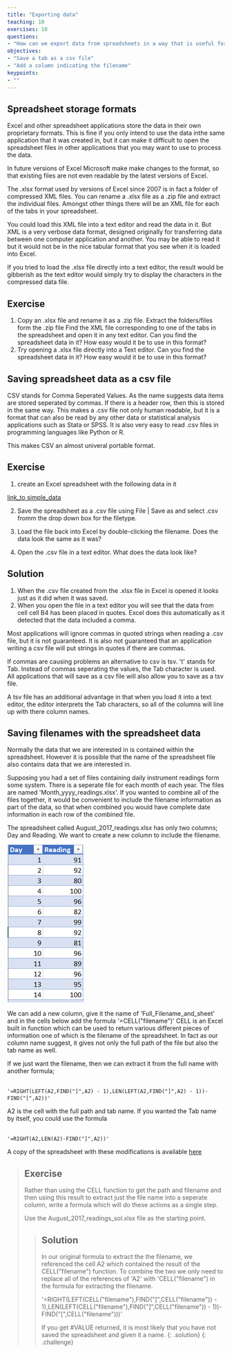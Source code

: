 ```yaml
---
title: "Exporting data"
teaching: 10
exercises: 10
questions:
- "How can we export data from spreadsheets in a way that is useful for downstream applications?"
objectives:
- "Save a tab as a csv file"
- "Add a column indicating the filename"
keypoints:
- ""
---
```


## Spreadsheet storage formats

Excel and other spreadsheet applications store the data in their own proprietary formats. 
This is fine if you only intend to use the data inthe same application that it was created in, but it
can make it difficult to open the spreadsheet files in other applications that you may want to use to 
process the data.

In future versions of Excel Microsoft make make changes to the format, so that existing files are not even readable by the latest versions of Excel.


The .xlsx format used by versions of Excel since 2007 is in fact a folder of compressed XML files. 
You can rename a .xlsx file as a .zip file and extract the individual files. 
Amongst other things there will be an XML file for each of the tabs in your spreadsheet.

You could load this XML file into a text editor and read the data in it. But XML is a very verbose data format, designed originally for 
transferring data between one computer application and another. You may be able to read it but it would not be in the nice tabular format
that you see when it is loaded into Excel.

If you tried to load the .xlsx file directly into a text editor, the result would be gibberish as the text editor 
would simply try to display the characters in the compressed data file.


## Exercise

1. Copy an .xlsx file and rename it as a .zip file.
   Extract the folders/files form the .zip file
   Find the XML file corresponding to one of the tabs in the spreadsheet and open it in any text editor.
   Can you find the spreadsheet data in it? How easy would it be to use in this format?
2. Try opening a .xlsx file directly into a Text editor. 
   Can you find the spreadsheet data in it? How easy would it be to use in this format?

## Saving spreadsheet data as a csv file

CSV  stands for Comma Seperated Values. As the name suggests data items are stored seperated by commas. 
If there is a header row, then this is stored in the same way.
This makes a .csv file not only human readable, but it is a format that can also be read by any other data or 
statistical analysis applications such as Stata or SPSS.
It is also very easy to read .csv files in programming languages like Python or R.

This makes CSV an almost univeral portable format. 

## Exercise
1. create an Excel spreadsheet with the following data in it 

[link_to simple_data](spreadsheet_simple_data_01.png)

2. Save the spreadsheet as a .csv file using
   File | Save as   and select .csv fromm  the drop down box for the filetype.

3. Load the file back into Excel by double-clicking the filename. Does the data look the same as it was?

4. Open the .csv file in a text editor. What does the data look like?

## Solution

1. When the .csv file created from the .xlsx file in Excel is opened it looks just as it did when it was saved.
2. When you open the file in a text editor you will see that the data from cell  cell B4 has been placed in quotes.
   Excel does this automatically as it detected that the data included a comma. 

Most applications will ignore commas in quoted strings when reading a .csv file, but it is not guaranteed. 
It is also not guaranteed that an application writing a csv file will put strings in quotes if there are commas.

If commas are causing problems an alternative to csv is tsv. 't' stands for Tab. Instead of commas seperating the values, the Tab character is used.
All applications that will save as a csv file will also allow you to save as a tsv file.

A tsv file has an additional advantage in that when you load it into a text editor, the editor interprets the Tab characters, so all of the columns will
line up with there column names.


## Saving filenames with the spreadsheet data

Normally the data that we are interested in is contained within the spreadsheet. However it is possible that the name 
of the spreadsheet file also contains data that we are interested in.

Supposing you had a set of files containing daily instrument readings form some system. 
There is a seperate file for each month of each year. The files are named 'Month_yyyy_readings.xlsx'. 
If you wanted to combine all of the files together, it would be convenient to include the filename information as part of the data,
so that when combined you would have complete date information in each row of the combined file.

The spreadsheet called August_2017_readings.xlsx has only two columns; Day and Reading. We want to create a new column to include the filename.

![August_2017_readings](../fig/Spreadsheets_dates_04.png)


We can add a new column, give it the name of 'Full_Filename_and_sheet' and in the cells below add the formula '=CELL("filename")'
CELL is an Excel built in function which can be used to return various different pieces of information one of which is the filename
of the spreadsheet. In fact as our column name suggest, it gives not only the full path of the file but also the tab name as well.

If we just want the filename, then we can extract it from the full name with another formula; 
~~~

'=RIGHT(LEFT(A2,FIND("]",A2) - 1),LEN(LEFT(A2,FIND("]",A2) - 1))-FIND("[",A2))'

~~~

A2 is the cell with the full path and tab name. If you wanted the Tab name by itself, you could use the formula 

~~~

'=RIGHT(A2,LEN(A2)-FIND("]",A2))'

~~~

A copy of the spreadsheet with these modifications is available [here](../data/August_2017_readings_sol.xlsx)

> ## Exercise
> 
> Rather than using the CELL function to get the path and filename and then using this result to extract just the file name into a seperate column, write a formula which will do these actions as a single step.
> 
> Use the August_2017_readings_sol.xlsx file as the starting point.
> 
> > ## Solution
> > 
> > In our original formula to extract the the filename, we referenced the cell A2 which contained the result of the CELL("filename") function. To combine the two we only need to replace all of the references of 'A2' with 'CELL("filename") in the formula for extracting the filename.
> > 
> > '=RIGHT(LEFT(CELL("filename"),FIND("]",CELL("filename")) - 1),LEN(LEFT(CELL("filename"),FIND("]",CELL("filename")) - 1))-FIND("[",CELL("filename")))'
> >  
> > If you get #VALUE returned, it is most likely that you have not saved the spreadsheet and given it a name.
> {: .solution}
{: .challenge}

